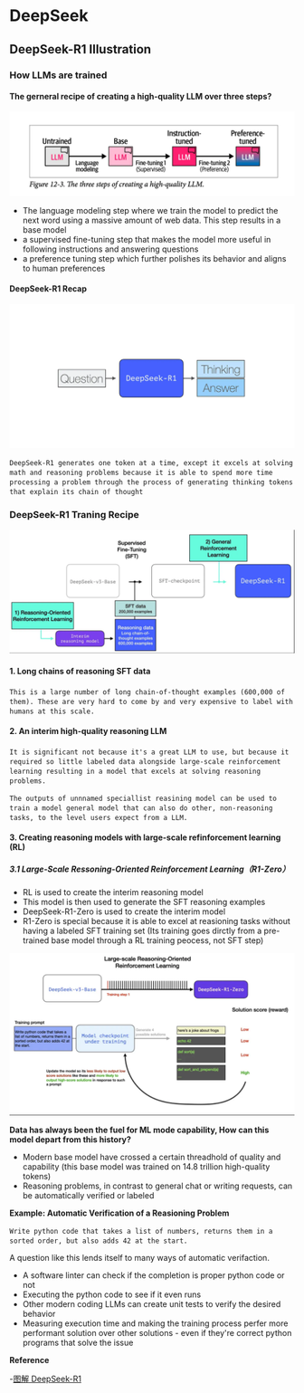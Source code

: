 # DeepSeek

## DeepSeek-R1 Illustration

### How LLMs are trained

#### The gerneral recipe of creating a high-quality LLM over three steps?

![llm-flow](../pics/llm-flow.png)

- The language modeling step where we train the model to predict the next word using a massive amount of web data. This step results in a base model
- a supervised fine-tuning step that makes the model more useful in following instructions and answering questions
- a preference tuning step which further polishes its behavior and aligns to human preferences


#### DeepSeek-R1 Recap

![deepseek-qa](../pics/deepseek-qa.png)

`
DeepSeek-R1 generates one token at a time, except it excels at solving math and reasoning problems because it is able to spend more time  processing a problem through the process of generating thinking tokens that explain its chain of thought
`

### DeepSeek-R1 Traning Recipe

![deepseek-recipe](../pics/deepseek.png)

#### 1. Long chains of reasoning SFT data

`
This is a large number of long chain-of-thought examples (600,000 of them). These are very hard to come by and very expensive to label with humans at this scale.
`

#### 2. An interim high-quality reasoning LLM

`
It is significant not because it's a great LLM to use, but because it required so little labeled data alongside large-scale reinforcement learning resulting in a model that excels at solving reasoning problems.
`

`
The outputs of unnnamed speciallist reasining model can be used to train a model general model that can also do other, non-reasoning tasks, to the level users expect from a LLM.
`

#### 3. Creating reasoning models with large-scale refinforcement learning (RL)

##### 3.1 Large-Scale Ressoning-Oriented Reinforcement Learning（R1-Zero）

- RL is used to create the interim reasoning model
- This model is then used to generate the SFT reasoning examples
- DeepSeek-R1-Zero is used to create the interim model
- R1-Zero is special because it is able to excel at reasioning tasks without having a labeled SFT training set (Its training goes dirctly from a pre-trained base model through a RL training peocess, not SFT step)

![deepseek-r1-zero](../pics/deepseek-r1-zero.png)

**Data has always been the fuel for ML mode capability, How can this model depart from this history?**

- Modern base model have crossed a certain threadhold of quality and capability (this base model was trained on 14.8 trillion high-quality tokens)
- Reasoning problems, in contrast to general chat or writing requests, can be automatically verified or labeled

**Example: Automatic Verification of a Reasioning Problem**

`
Write python code that takes a list of numbers, returns them in a sorted order, but also adds 42 at the start.
`

A question like this lends itself to many ways of automatic verifaction.

- A software linter can check if the completion is proper python code or not
- Executing the python code to see if it even runs
- Other modern coding LLMs can create unit tests to verify the desired behavior 
- Measuring execution time and making the training process perfer more performant solution over other solutions - even if they're correct python programs that solve the issue















**Reference**

-[图解 DeepSeek-R1](https://zhuanlan.zhihu.com/p/21175143007)